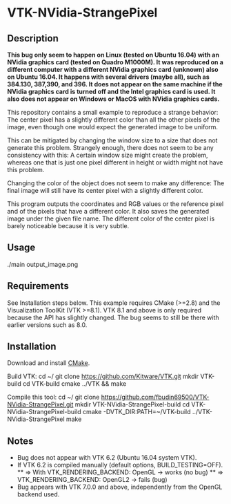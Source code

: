 # VTK-NVidia-StrangePixel

Description
-----------

**This bug only seem to happen on Linux (tested on Ubuntu 16.04) with an NVidia graphics
card (tested on Quadro M1000M). It was reproduced on a different computer with a different
NVidia graphics card (unknown) also on Ubuntu 16.04. It happens with several drivers (maybe all),
such as 384.130, 387,390, and 396. It does not appear on the same machine if the NVidia graphics
card is turned off and the Intel graphics card is used. It also does not appear on Windows
or MacOS with NVidia graphics cards.**

This repository contains a small example to reproduce a strange behavior: The center pixel
has a slightly different color than all the other pixels of the image, even though one
would expect the generated image to be uniform.

This can be mitigated by changing the window size to a size that does not generate this problem.
Strangely enough, there does not seem to be any consistency with this: A certain window size
might create the problem, whereas one that is just one pixel different in height or width might
not have this problem.

Changing the color of the object does not seem to make any difference: The final image will
still have its center pixel with a slightly different color.

This program outputs the coordinates and RGB values or the reference pixel and of the pixels
that have a different color. It also saves the generated image under the given file name. The
different color of the center pixel is barely noticeable because it is very subtle.

Usage
-----

./main output_image.png

Requirements
------------

See Installation steps below. This example requires CMake (>=2.8) and the Visualization ToolKit
(VTK >=8.1). VTK 8.1 and above is only required because the API has slightly changed. The bug
seems to still be there with earlier versions such as 8.0.

Installation
------------

Download and install [CMake](https://cmake.org/download/).

Build VTK:
cd ~/
git clone https://github.com/Kitware/VTK.git
mkdir VTK-build
cd VTK-build
cmake ../VTK && make

Compile this tool:
cd ~/
git clone https://github.com/fbudin69500/VTK-NVidia-StrangePixel.git
mkdir VTK-NVidia-StrangePixel-build
cd VTK-NVidia-StrangePixel-build
cmake -DVTK_DIR:PATH=~/VTK-build ../VTK-NVidia-StrangePixel
make

Notes
-----

* Bug does not appear with VTK 6.2 (Ubuntu 16.04 system VTK).
* If VTK 6.2 is compiled manually (default options, BUILD_TESTING=OFF).
**  => With VTK_RENDERING_BACKEND: OpenGL -> works (no bug)
**  => VTK_RENDERING_BACKEND: OpenGL2 -> fails (bug)
* Bug appears with VTK 7.0.0 and above, independently from the OpenGL backend used.
